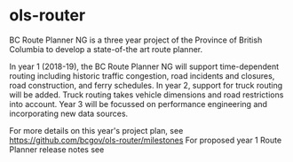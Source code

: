# ols-router
BC Route Planner NG is a three year project of the Province of British Columbia to develop a state-of-the art route planner. 

In year 1 (2018-19), the BC Route Planner NG will support time-dependent routing including historic traffic congestion, road incidents and closures, road construction, and ferry schedules. In year 2, support for truck routing will be added. Truck routing takes vehicle dimensions and road restrictions into account. Year 3 will be focussed on performance engineering and incorporating new data sources. 

For more details on this year's project plan, see https://github.com/bcgov/ols-router/milestones
For proposed year 1 Route Planner release notes see 
